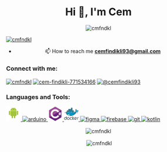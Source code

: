 <div align="center">
<h1 align="center">Hi 👋, I'm Cem</h1>

<img src="https://user-images.githubusercontent.com/34371442/149038545-5a97ac23-e1ab-4572-a5cb-861033aa8cee.gif" alt="cmfndkl" width="320" height="320"/>


<p align="left"> <a href="https://twitter.com/cmfndkl" target="blank"><img src="https://img.shields.io/twitter/follow/cmfndkl?logo=twitter&style=for-the-badge" alt="cmfndkl" /></a> </p>

- 📫 How to reach me **cemfindikli93@gmail.com**

<h3 align="left">Connect with me:</h3>
<p align="left">
<a href="https://twitter.com/cmfndkl" target="blank"><img align="center" src="https://raw.githubusercontent.com/rahuldkjain/github-profile-readme-generator/master/src/images/icons/Social/twitter.svg" alt="cmfndkl" height="30" width="40" /></a>
<a href="https://linkedin.com/in/cem-findikli-771534166" target="blank"><img align="center" src="https://raw.githubusercontent.com/rahuldkjain/github-profile-readme-generator/master/src/images/icons/Social/linked-in-alt.svg" alt="cem-findikli-771534166" height="30" width="40" /></a>
<a href="https://www.hackerrank.com/cemfindikli93" target="blank"><img align="center" src="https://raw.githubusercontent.com/rahuldkjain/github-profile-readme-generator/master/src/images/icons/Social/hackerrank.svg" alt="@cemfindikli93" height="30" width="40" /></a>
</p>

<h3 align="left">Languages and Tools:</h3>
<p align="left"> <a href="https://developer.android.com" target="_blank" rel="noreferrer"> <img src="https://raw.githubusercontent.com/devicons/devicon/master/icons/android/android-original-wordmark.svg" alt="android" width="40" height="40"/> </a> <a href="https://www.arduino.cc/" target="_blank" rel="noreferrer"> <img src="https://cdn.worldvectorlogo.com/logos/arduino-1.svg" alt="arduino" width="40" height="40"/> </a> <a href="https://www.w3schools.com/cs/" target="_blank" rel="noreferrer"> <img src="https://raw.githubusercontent.com/devicons/devicon/master/icons/csharp/csharp-original.svg" alt="csharp" width="40" height="40"/> </a> <a href="https://www.docker.com/" target="_blank" rel="noreferrer"> <img src="https://raw.githubusercontent.com/devicons/devicon/master/icons/docker/docker-original-wordmark.svg" alt="docker" width="40" height="40"/> </a> <a href="https://www.figma.com/" target="_blank" rel="noreferrer"> <img src="https://www.vectorlogo.zone/logos/figma/figma-icon.svg" alt="figma" width="40" height="40"/> </a> <a href="https://firebase.google.com/" target="_blank" rel="noreferrer"> <img src="https://www.vectorlogo.zone/logos/firebase/firebase-icon.svg" alt="firebase" width="40" height="40"/> </a> <a href="https://git-scm.com/" target="_blank" rel="noreferrer"> <img src="https://www.vectorlogo.zone/logos/git-scm/git-scm-icon.svg" alt="git" width="40" height="40"/> </a> <a href="https://kotlinlang.org" target="_blank" rel="noreferrer"> <img src="https://www.vectorlogo.zone/logos/kotlinlang/kotlinlang-icon.svg" alt="kotlin" width="40" height="40"/> </a> </p>

<p><img align="center" src="https://github-readme-stats.vercel.app/api/top-langs?username=cmfndkl&show_icons=true&locale=en&layout=compact" alt="cmfndkl" /></p>

<p>&nbsp;<img align="center" src="https://github-readme-stats.vercel.app/api?username=cmfndkl&show_icons=true&locale=en" alt="cmfndkl" /></p>

